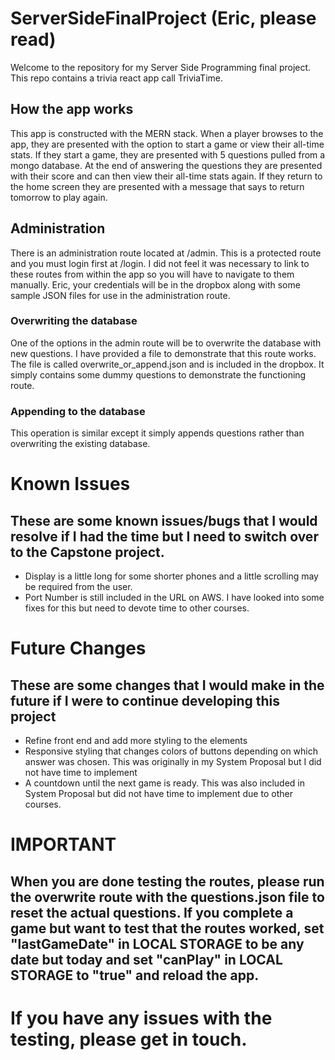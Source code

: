# ServerSideFinalProject (Eric, please read)

Welcome to the repository for my Server Side Programming final project. This repo contains a trivia react app call TriviaTime.

## How the app works
This app is constructed with the MERN stack. When a player browses to the app, they are presented with the option to start a game or view their all-time stats.
If they start a game, they are presented with 5 questions pulled from a mongo database. At the end of answering the questions they are presented with their score
and can then view their all-time stats again. If they return to the home screen they are presented with a message that says to return tomorrow to play again.

## Administration
There is an administration route located at /admin. This is a protected route and you must login first at /login. I did not feel it was necessary to link to these routes from within the app so you will have to navigate to them manually. Eric, your credentials will be in the dropbox
along with some sample JSON files for use in the administration route.

### Overwriting the database
One of the options in the admin route will be to overwrite the database with new questions. I have provided a file to demonstrate that this route works.
The file is called overwrite_or_append.json and is included in the dropbox. It simply contains some dummy questions to demonstrate the functioning route.

### Appending to the database
This operation is similar except it simply appends questions rather than overwriting the existing database.

# Known Issues
## These are some known issues/bugs that I would resolve if I had the time but I need to switch over to the Capstone project.
 - Display is a little long for some shorter phones and a little scrolling may be required from the user.
 - Port Number is still included in the URL on AWS. I have looked into some fixes for this but need to devote time to other courses.
 
# Future Changes
## These are some changes that I would make in the future if I were to continue developing this project
 - Refine front end and add more styling to the elements
 - Responsive styling that changes colors of buttons depending on which answer was chosen. This was originally in my System Proposal but I did not have time to implement
 - A countdown until the next game is ready. This was also included in System Proposal but did not have time to implement due to other courses.

# IMPORTANT 

## When you are done testing the routes, please run the overwrite route with the questions.json file to reset the actual questions. If you complete a game but want to test that the routes worked, set "lastGameDate" in LOCAL STORAGE to be any date but today and set "canPlay" in LOCAL STORAGE to "true" and reload the app.

# If you have any issues with the testing, please get in touch.
